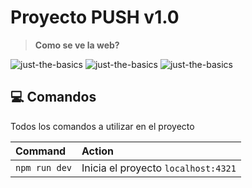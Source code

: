 # Proyecto PUSH v1.0

> **Como se ve la web?** 

![just-the-basics](https://cdn.discordapp.com/attachments/961396870536650812/1332526766706659378/image.png?ex=679593c2&is=67944242&hm=9a5d1d463589c8696a6db6120b0e9fee3c9c70f017b2df32df2e1b29241aabd2&)
![just-the-basics](https://cdn.discordapp.com/attachments/961396870536650812/1332526804866564178/image.png?ex=679593cb&is=6794424b&hm=aa3df6ac1f35be18151a66ae0403af4a1f06131a149ad5d69b3db36dd8a54199&)
![just-the-basics](https://cdn.discordapp.com/attachments/961396870536650812/1332526853004726292/image.png?ex=679593d6&is=67944256&hm=c0266f824883b5ff8666317f15d508af3b163c5a71f0be0049f83b38a8a490b2&)

## 💻 Comandos

Todos los comandos a utilizar en el proyecto

| Command                   | Action                                           |
| :------------------------ | :----------------------------------------------- |
| `npm run dev`             | Inicia el proyecto `localhost:4321`              |